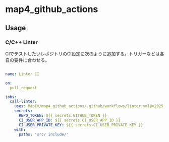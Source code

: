 # map4_github_actions

## Usage

### C/C++ Linter

CIでテストしたいレポジトリのCI設定に次のように追加する。トリガーなどは各自の要件に合わせる。

```yaml

name: Linter CI

on:
  pull_request

jobs:
  call-linter:
    uses: MapIV/map4_github_actions/.github/workflows/linter.yml@v2025.07.17
    secrets:
      REPO_TOKEN: ${{ secrets.GITHUB_TOKEN }}
      CI_USER_APP_ID: ${{ secrets.CI_USER_APP_ID }}
      CI_USER_PRIVATE_KEY: ${{ secrets.CI_USER_PRIVATE_KEY }}
    with:
      paths: 'src/ include/'

```
